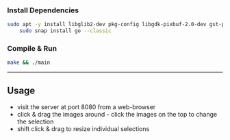 
### Install Dependencies

```sh
sudo apt -y install libglib2-dev pkg-config libgdk-pixbuf-2.0-dev gst-plugins-{base,good,bad,ugly} mpv && \
	sudo snap install go --classic
```

### Compile & Run

```sh
make && ./main
```

---

## Usage

- visit the server at port 8080 from a web-browser
- click & drag the images around - click the images on the top to change the selection
- shift click & drag to resize individual selections
